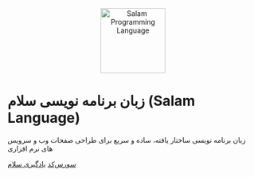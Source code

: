 <center>
  <img alt="Salam Programming Language" src="https://raw.githubusercontent.com/SalamLang/Salam/main/assets/logo-box.svg" width="130px">
</center>

# زبان برنامه نویسی سلام (Salam Language)

زبان برنامه نویسی ساختار یافته، ساده و سریع برای طراحی صفحات وب و سرویس های نرم افزاری

[سورس‌کد](https://github.com/SalamLang/Salam)
[یادگیری سلام](/fa/)


<!-- [GitHub](https://github.com/SalamLang/Salam) -->
<!-- [Get Started Persian](/fa/) -->
<!-- [Get Started English](/en/) -->
